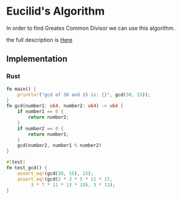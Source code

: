 # Eucilid's Algorithm

In order to find Greates Common Divisor we can use this algorithm.

the full description is [Here](https://iq.opengenus.org/euclidean-algorithm-greatest-common-divisor-gcd/)

## Implementation

### Rust

```rust
fn main() {
    println!("gcd of 30 and 15 is: {}", gcd(30, 15));
}
fn gcd(number1: u64, number2: u64) -> u64 {
    if number1 == 0 {
        return number2;
    }
    if number2 == 0 {
        return number1;
    }
    gcd(number2, number1 % number2)
}

#[test]
fn test_gcd() {
    assert_eq!(gcd(30, 15), 15);
    assert_eq!(gcd(2 * 3 * 5 * 11 * 17,
         3 * 7 * 11 * 13 * 19), 3 * 11);
}
```
